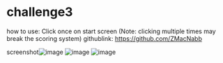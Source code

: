 # challenge3
how to use: Click once on start screen (Note: clicking multiple times may break the scoring system)
githublink: https://github.com/ZMacNabb

screenshot![image](https://user-images.githubusercontent.com/105223785/171082185-e2e3d5fb-ae6d-4ec9-9f5b-5295e448d034.png)
![image](https://user-images.githubusercontent.com/105223785/171082221-6c65f2b8-0944-4f8c-baa2-2b6d698c80d8.png)
![image](https://user-images.githubusercontent.com/105223785/171082281-4ace481d-83fc-4a57-81aa-b23c1fedd192.png)
